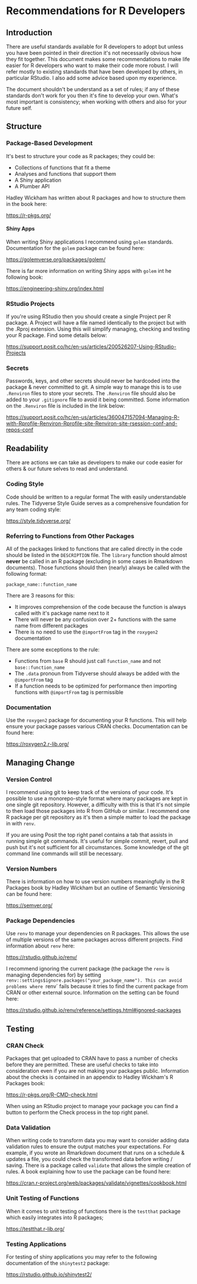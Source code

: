 # Recommendations for R Developers

## Introduction

There are useful standards available for R developers to adopt but unless you have been pointed in their direction it's not necessarily obvious how they fit together.
This document makes some recommendations to make life easier for R developers who want to make their code more robust.
I will refer mostly to existing standards that have been developed by others, in particular RStudio.
I also add some advice based upon my experience.

The document shouldn't be understand as a set of rules; if any of these standards don't work for you then it's fine to develop your own.
What's most important is consistency; when working with others and also for your future self.

## Structure

### Package-Based Development

It's best to structure your code as R packages; they could be:

- Collections of functions that fit a theme
- Analyses and functions that support them
- A Shiny application
- A Plumber API

Hadley Wickham has written about R packages and how to structure them in the book here:

https://r-pkgs.org/

#### Shiny Apps

When writing Shiny applications I recommend using `golem` standards.
Documentation for the `golem` package can be found here:

https://golemverse.org/packages/golem/

There is far more information on writing Shiny apps with `golem` int he following book:

https://engineering-shiny.org/index.html

### RStudio Projects

If you're using RStudio then you should create a single Project per R package.
A Project will have a file named identically to the project but with the .Rproj extension.
Using this will simplify managing, checking and testing your R package.
Find some details below:

https://support.posit.co/hc/en-us/articles/200526207-Using-RStudio-Projects

### Secrets

Passwords, keys, and other secrets should never be hardcoded into the package & never committed to git.
A simple way to manage this is to use `.Renviron` files to store your secrets.
The `.Renviron` file should also be added to your `.gitignore` file to avoid it being committed.
Some information on the `.Renviron` file is included in the link below:

https://support.posit.co/hc/en-us/articles/360047157094-Managing-R-with-Rprofile-Renviron-Rprofile-site-Renviron-site-rsession-conf-and-repos-conf

## Readability

There are actions we can take as developers to make our code easier for others & our future selves to read and understand.

### Coding Style

Code should be written to a regular format The with easily understandable rules.
The Tidyverse Style Guide serves as a comprehensive foundation for any team coding style:

https://style.tidyverse.org/

### Referring to Functions from Other Packages

All of the packages linked to functions that are called directly in the code should be listed in the `DESCRIPTION` file.
The `library` function should almost **never** be called in an R package (excluding in some cases in Rmarkdown documents).
Those functions should then (nearly) always be called with the following format:

`package_name::function_name`

There are 3 reasons for this:

- It improves comprehension of the code because the function is always called with it's package name next to it
- There will never be any confusion over 2+ functions with the same name from different packages
- There is no need to use the `@importFrom` tag in the `roxygen2` documentation

There are some exceptions to the rule:

- Functions from `base` R should just call `function_name` and not `base::function_name`
- The `.data` pronoun from Tidyverse should always be added with the `@importFrom` tag
- If a function needs to be optimized for performance then importing functions with `@importFrom` tag is permissible

### Documentation

Use the `roxygen2` package for documenting your R functions.
This will help ensure your package passes various CRAN checks.
Documentation can be found here:

https://roxygen2.r-lib.org/ 

## Managing Change

### Version Control

I recommend using git to keep track of the versions of your code.
It's possible to use a monorepo-style format where many packages are kept in one single git repository.
However, a difficulty with this is that it's not simple to then load those packages into R from GitHub or similar.
I recommend one R package per git repository as it's then a simple matter to load the package in with `renv`.

If you are using Posit the top right panel contains a tab that assists in running simple git commands.
It's useful for simple commit, revert, pull and push but it's not sufficient for all circumstances.
Some knowledge of the git command line commands will still be necessary.

### Version Numbers

There is information on how to use version numbers meaningfully in the R Packages book by Hadley Wickham but an outline of Semantic Versioning can be found here:

https://semver.org/

### Package Dependencies

Use `renv` to manage your dependencies on R packages.
This allows the use of multiple versions of the same packages across different projects.
Find information about `renv` here:

https://rstudio.github.io/renv/

I recommend ignoring the current package (the package the `renv` is managing dependencies for) by setting `renv::settings$ignore.packages("your_package_name").
This can avoid problems where `renv` fails because it tries to find the current package from CRAN or other external source.
Information on the setting can be found here:

https://rstudio.github.io/renv/reference/settings.html#ignored-packages

## Testing

### CRAN Check

Packages that get uploaded to CRAN have to pass a number of checks before they are permitted.
These are useful checks to take into consideration even if you are not making your packages public.
Information about the checks is contained in an appendix to Hadley Wickham's R Packages book:

https://r-pkgs.org/R-CMD-check.html

When using an RStudio project to manage your package you can find a button to perform the Check process in the top right panel.

### Data Validation

When writing code to transform data you may want to consider adding data validation rules to ensure the output matches your expectations.
For example, if you wrote an Rmarkdown document that runs on a schedule & updates a file, you could check the transformed data before writing / saving.
There is a package called `validate` that allows the simple creation of rules.
A book explaining how to use the package can be found here:

https://cran.r-project.org/web/packages/validate/vignettes/cookbook.html

### Unit Testing of Functions

When it comes to unit testing of functions there is the `testthat` package which easily integrates into R packages;

https://testthat.r-lib.org/

### Testing Applications

For testing of shiny applications you may refer to the following documentation of the `shinytest2` package:

https://rstudio.github.io/shinytest2/
